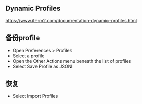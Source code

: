 ## Dynamic Profiles
https://www.iterm2.com/documentation-dynamic-profiles.html

## 备份profile
- Open Preferences > Profiles
- Select a profile
- Open the Other Actions menu beneath the list of profiles
- Select Save Profile as JSON

## 恢复
- Select Import Profiles
